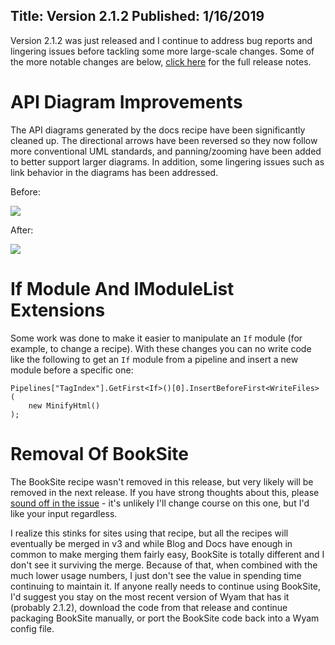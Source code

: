 Title: Version 2.1.2
Published: 1/16/2019
---
Version 2.1.2 was just released and I continue to address bug reports and lingering issues before tackling some more large-scale changes. Some of the more notable changes are below, [click here](https://github.com/Wyamio/Wyam/releases/tag/v2.1.2) for the full release notes.

# API Diagram Improvements

The API diagrams generated by the docs recipe have been significantly cleaned up. The directional arrows have been reversed so they now follow more conventional UML standards, and panning/zooming have been added to better support larger diagrams. In addition, some lingering issues such as link behavior in the diagrams has been addressed.

Before:

<img src="/assets/img/blog/diagram-before.png" class="img-responsive">

After:

<img src="/assets/img/blog/diagram-after.png" class="img-responsive">

# If Module And IModuleList Extensions

Some work was done to make it easier to manipulate an `If` module (for example, to change a recipe). With these changes you can no write code like the following to get an `If` module from a pipeline and insert a new module before a specific one:

```
Pipelines["TagIndex"].GetFirst<If>()[0].InsertBeforeFirst<WriteFiles>
(
    new MinifyHtml()
);
```

# Removal Of BookSite

The BookSite recipe wasn't removed in this release, but very likely will be removed in the next release. If you have strong thoughts about this, please [sound off in the issue](https://github.com/Wyamio/Wyam/issues/764) - it's unlikely I'll change course on this one, but I'd like your input regardless.

I realize this stinks for sites using that recipe, but all the recipes will eventually be merged in v3 and while Blog and Docs have enough in common to make merging them fairly easy, BookSite is totally different and I don't see it surviving the merge. Because of that, when combined with the much lower usage numbers, I just don't see the value in spending time continuing to maintain it. If anyone really needs to continue using BookSite, I'd suggest you stay on the most recent version of Wyam that has it (probably 2.1.2), download the code from that release and continue packaging BookSite manually, or port the BookSite code back into a Wyam config file.